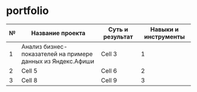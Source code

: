 # portfolio


|№| Название проекта | Суть и результат | 	Навыки и инструменты |
|----------|----------|----------|----------|
|1   |Анализ бизнес-показателей на примере данных из Яндекс.Афиши   | Cell 3   | 1   |
| 2    | Cell 5   | Cell 6   |2    | 
| 3    | Cell 8   | Cell 9   |3    |
